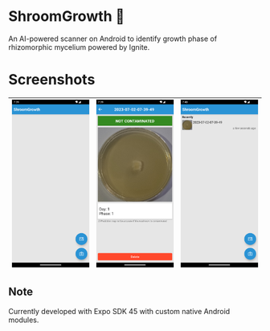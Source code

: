 # ShroomGrowth 🍄
An AI-powered scanner on Android to identify growth phase of rhizomorphic mycelium powered by Ignite.

# Screenshots
|![](screenshots/home.png)|![](screenshots/result.png)|![](screenshots/list.png)|
|:-:|:-:|:-:|

## Note
Currently developed with Expo SDK 45 with custom native Android modules.
